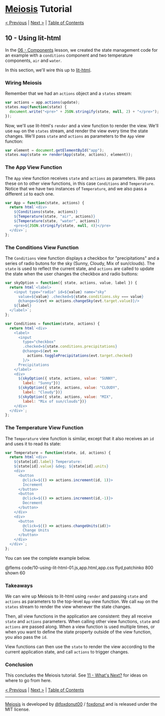 # [Meiosis](https://meiosis.js.org) Tutorial

[< Previous](09-using-preact.html) |
[Next >](11-whats-next.html) |
[Table of Contents](toc.html)

## 10 - Using lit-html

In the [06 - Components](06-components.html) lesson, we created the state management
code for an example with a `conditions` component and two temperature components, `air` and
`water`.

In this section, we'll wire this up to [lit-html](https://lit-html.polymer-project.org/).

### Wiring Meiosis

Remember that we had an `actions` object and a `states` stream:

```js
var actions = app.actions(update);
states.map(function(state) {
  document.write("<pre>" + JSON.stringify(state, null, 2) + "</pre>");
});
```

Now, we'll use lit-html's `render` and a view function to render the view. We'll use `map`
on the `states` stream, and render the view every time the state changes. We'll pass `state`
and `actions` as parameters to the `App` view function:

```js
var element = document.getElementById("app");
states.map(state => render(App(state, actions), element));
```

### The App View Function

The `App` view function receives `state` and `actions` as parameters. We pass these on to other
view functions, in this case `Conditions` and `Temperature`. Notice that we have two instances
of `Temperature`, and we also pass a different `id` to each one.

```js
var App = function(state, actions) {
  return html`<div>
    ${Conditions(state, actions)}
    ${Temperature(state, "air", actions)}
    ${Temperature(state, "water", actions)}
    <pre>${JSON.stringify(state, null, 4)}</pre>
  </div>`;
};
```

### The Conditions View Function

The `Conditions` view function displays a checkbox for "precipitations" and a series of radio
butons for the sky (Sunny, Cloudy, Mix of sun/clouds). The `state` is used to reflect the
current state, and `actions` are called to update the state when the user changes the
checkbox and radio buttons:

```js
var skyOption = function({ state, actions, value, label }) {
  return html`<label>
    <input type="radio" id=${value} name="sky"
      value=${value} .checked=${state.conditions.sky === value}
      @change=${evt => actions.changeSky(evt.target.value)}/>
    ${label}
  </label>`;
};

var Conditions = function(state, actions) {
  return html`<div>
    <label>
      <input
        type="checkbox"
        .checked=${state.conditions.precipitations}
        @change=${evt =>
          actions.togglePrecipitations(evt.target.checked)
        }/>
      Precipitations
    </label>
    <div>
      ${skyOption({ state, actions, value: "SUNNY",
        label: "Sunny"})}
      ${skyOption({ state, actions, value: "CLOUDY",
        label: "Cloudy"})}
      ${skyOption({ state, actions, value: "MIX",
        label: "Mix of sun/clouds"})}
    </div>
  </div>`;
};
```

### The Temperature View Function

The `Temperature` view function is similar, except that it also receives an `id` and uses it to
read its state:

```js
var Temperature = function(state, id, actions) {
  return html`<div>
    ${state[id].label} Temperature:
    ${state[id].value} &deg; ${state[id].units}
    <div>
      <button
        @click=${() => actions.increment(id, 1)}>
        Increment
      </button>
      <button
        @click=${() => actions.increment(id,-1)}>
        Decrement
      </button>
    </div>
    <div>
      <button
        @click=${() => actions.changeUnits(id)}>
        Change Units
      </button>
    </div>
  </div>`;
};
```

You can see the complete example below.

@flems code/10-using-lit-html-01.js,app.html,app.css flyd,patchinko 800 shown 60

### Takeaways

We can wire up Meiosis to lit-html using `render` and passing `state` and `actions` as
parameters to the top-level `App` view function. We call `map` on the `states` stream to
render the view whenever the state changes.

Then, all view functions in the application are consistent: they all receive `state`
and `actions` parameters. When calling other view functions, `state` and `actions` are passed
along. When a view function is used multiple times, or when you want to define the state
property outside of the view function, you also pass the `id`.

View functions can then use the `state` to render the view according to the current application
state, and call `actions` to trigger changes.

### Conclusion

This concludes the Meiosis tutorial. See [11 - What's Next?](11-whats-next.html) for ideas on where
to go from here.

[< Previous](09-using-preact.html) |
[Next >](11-whats-next.html) |
[Table of Contents](toc.html)

-----

[Meiosis](https://meiosis.js.org) is developed by [@foxdonut00](http://twitter.com/foxdonut00) / [foxdonut](https://github.com/foxdonut) and is released under the MIT license.
